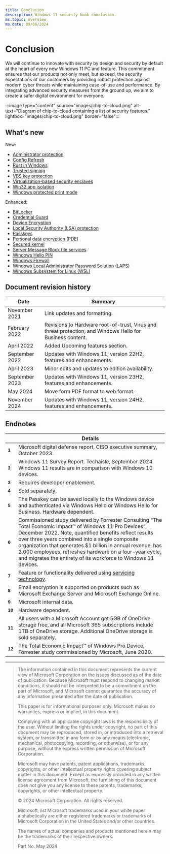 ```yaml
---
title: Conclusion
description: Windows 11 security book conclusion.
ms.topic: overview
ms.date: 09/06/2024
---
```


# Conclusion

We will continue to innovate with security by design and security by default at the heart of every new Windows 11 PC and feature. This commitment ensures that our products not only meet, but exceed, the security expectations of our customers by providing robust protection against modern cyber threats while maintaining ease-of-use and performance. By integrating advanced security measures from the ground up, we aim to create a safer digital environment for everyone.

:::image type="content" source="images/chip-to-cloud.png" alt-text="Diagram of chip-to-cloud containing a list of security features." lightbox="images/chip-to-cloud.png" border="false":::

## What's new

New:

- [Administrator protection](application-security-application-and-driver-control.md#-administrator-protection)
- [Config Refresh](operating-system-security-system-security.md#-config-refresh)
- [Rust in Windows](operating-system-security-system-security.md#-rust-in-windows)
- [Trusted signing](application-security-application-and-driver-control.md#-trusted-signing)
- [VBS key protection](identity-protection-advanced-credential-protection.md#-vbs-key-protection)
- [Virtualization-based security enclaves](application-security-application-isolation.md#-virtualization-based-security-enclaves)
- [Win32 app isolation](application-security-application-isolation.md#-win32-app-isolation)
- [Windows protected print mode](operating-system-security-system-security.md#-windows-protected-print-mode)

Enhanced:

- [BitLocker](operating-system-security-encryption-and-data-protection.md#bitlocker)
- [Credential Guard](identity-protection-advanced-credential-protection.md#credential-guard)
- [Device Encryption](operating-system-security-encryption-and-data-protection.md#device-encryption)
- [Local Security Authority (LSA) protection](identity-protection-advanced-credential-protection.md#local-security-authority-lsa-protection)
- [Passkeys](identity-protection-passwordless-sign-in.md#passkeys)
- [Personal data encryption (PDE)](operating-system-security-encryption-and-data-protection.md#personal-data-encryption-pde)
- [Secured kernel](hardware-security-silicon-assisted-security.md#secured-kernel)
- [Server Message Block file services](operating-system-security-network-security.md#server-message-block-file-services)
- [Windows Hello PIN](identity-protection-passwordless-sign-in.md#windows-hello-pin)
- [Windows Firewall](operating-system-security-network-security.md#windows-firewall)
- [Windows Local Administrator Password Solution (LAPS)](cloud-services-protect-your-work-information.md#windows-local-administrator-password-solution-laps)
- [Windows Subsystem for Linux (WSL)](application-security-application-isolation.md#windows-subsystem-for-linux-wsl)

## Document revision history

| Date | Summary |
|-|-|
|November 2021 |Link updates and formatting.|
|February 2022 |Revisions to Hardware root-of-trust, Virus and threat protection, and Windows Hello for Business content.|
|April 2022| Added Upcoming features section.|
|September 2022| Updates with Windows 11, version 22H2, features and enhancements.|
|April 2023| Minor edits and updates to edition availability.|
|September 2023| Updates with Windows 11, version 23H2, features and enhancements.|
|May 2024| Move form PDF format to web format.|
|November 2024| Updates with Windows 11, version 24H2, features and enhancements.|

## Endnotes

||Details|
|-|-|
|**<sup><a name="footnote1"></a>1</sup>**| Microsoft digital defense report, CISO executive summary, October 2023.|
|**<sup><a name="footnote2"></a>2</sup>**| Windows 11 Survey Report. Techaisle, September 2024. Windows 11 results are in comparison with Windows 10 devices.|
|**<sup><a name="footnote3"></a>3</sup>**| Requires developer enablement.|
|**<sup><a name="footnote4"></a>4</sup>**| Sold separately.|
|**<sup><a name="footnote5"></a>5</sup>**| The Passkey can be saved locally to the Windows device and authenticated via Windows Hello or Windows Hello for Business. Hardware dependent.|
|**<sup><a name="footnote6"></a>6</sup>**| Commissioned study delivered by Forrester Consulting “The Total Economic Impact™ of Windows 11 Pro Devices”, December 2022. Note, quantified benefits reflect results over three years combined into a single composite organization that generates $1 billion in annual revenue, has 2,000 employees, refreshes hardware on a four-year cycle, and migrates the entirety of its workforce to Windows 11 devices.|
|**<sup><a name="footnote7"></a>7</sup>**| Feature or functionality delivered using [servicing technology](https://support.microsoft.com/topic/b0aa0a27-ea9a-4365-9224-cb155e517f12).|
|**<sup><a name="footnote8"></a>8</sup>**| Email encryption is supported on products such as Microsoft Exchange Server and Microsoft Exchange Online.|
|**<sup><a name="footnote9"></a>9</sup>**| Microsoft internal data.|
|**<sup><a name="footnote10"></a>10</sup>**| Hardware dependent.|
|**<sup><a name="footnote11"></a>11</sup>**|All users with a Microsoft Account get 5GB of OneDrive storage free, and all Microsoft 365 subscriptions include 1TB of OneDrive storage. Additional OneDrive storage is sold separately.|
|**<sup><a name="footnote12"></a>12</sup>**|The Total Economic Impact™ of Windows Pro Device, Forrester study commissioned by Microsoft, June 2020.|


---

> The information contained in this document represents the current view of Microsoft Corporation on the issues discussed as of the date of publication. Because Microsoft must respond to changing market conditions, it should not be interpreted to be a commitment on the part of Microsoft, and Microsoft cannot guarantee the accuracy of any information presented after the date of publication.
>
> This paper is for informational purposes only. Microsoft makes no warranties, express or implied, in this document.
>
> Complying with all applicable copyright laws is the responsibility of the user. Without limiting the rights under copyright, no part of this document may be reproduced, stored in, or introduced into a retrieval system, or transmitted in any form or by any means (electronic, mechanical, photocopying, recording, or otherwise), or for any purpose, without the express written permission of Microsoft Corporation.
>
> Microsoft may have patents, patent applications, trademarks, copyrights, or other intellectual property rights covering subject matter in this document. Except as expressly provided in any written license agreement from Microsoft, the furnishing of this document does not give you any license to these patents, trademarks, copyrights, or other intellectual property.
>
> &copy; 2024 Microsoft Corporation. All rights reserved.
>
> Microsoft, list Microsoft trademarks used in your white paper alphabetically are either registered trademarks or trademarks of Microsoft Corporation in the United States and/or other countries.
>
> The names of actual companies and products mentioned herein may be the trademarks of their respective owners.
>
> Part No. May 2024
